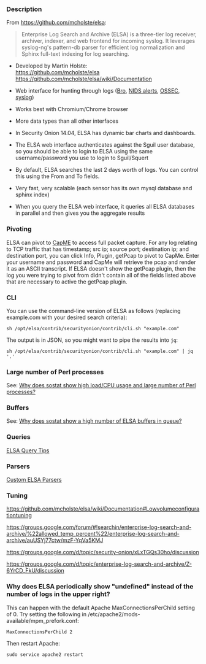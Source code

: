 ### Description
From https://github.com/mcholste/elsa:
> Enterprise Log Search and Archive (ELSA) is a three-tier log receiver, archiver, indexer, and web frontend for incoming syslog. It leverages syslog-ng's pattern-db parser for efficient log normalization and Sphinx full-text indexing for log searching. 

* Developed by Martin Holste:  
https://github.com/mcholste/elsa  
https://github.com/mcholste/elsa/wiki/Documentation

* Web interface for hunting through logs ([Bro](Bro), [NIDS alerts](NIDS), [OSSEC](OSSEC), [syslog](syslog))

* Works best with Chromium/Chrome browser

* More data types than all other interfaces

* In Security Onion 14.04, ELSA has dynamic bar charts and dashboards.

* The ELSA web interface authenticates against the Sguil user database, so you should be able to login to ELSA using the same username/password you use to login to Sguil/Squert

* By default, ELSA searches the last 2 days worth of logs.  You can control this using the From and To fields.

* Very fast, very scalable (each sensor has its own mysql database and sphinx index)

* When you query the ELSA web interface, it queries all ELSA databases in parallel and then gives you the aggregate results

### Pivoting
ELSA can pivot to [CapME](CapMe) to access full packet capture.  For any log relating to TCP traffic that has timestamp; src ip; source port; destination ip; and destination port, you can click Info, Plugin, getPcap to pivot to CapMe.  Enter your username and password and CapMe will retrieve the pcap and render it as an ASCII transcript.  If ELSA doesn't show the getPcap plugin, then the log you were trying to pivot from didn't contain all of the fields listed above that are necessary to active the getPcap plugin.

### CLI
You can use the command-line version of ELSA as follows (replacing example.com with your desired search criteria):
```
sh /opt/elsa/contrib/securityonion/contrib/cli.sh "example.com" 
```
The output is in JSON, so you might want to pipe the results into `jq`:
```
sh /opt/elsa/contrib/securityonion/contrib/cli.sh "example.com" | jq '.'
```

### Large number of Perl processes
See: [Why does sostat show high load/CPU usage and large number of Perl processes?](https://github.com/Security-Onion-Solutions/security-onion/wiki/FAQ#why-does-sostat-show-high-loadcpu-usage-and-large-number-of-perl-processes) 

### Buffers
See: 
[Why does sostat show a high number of ELSA buffers in queue?](https://github.com/Security-Onion-Solutions/security-onion/wiki/FAQ#why-does-sostat-show-a-high-number-of-elsa-buffers-in-queue)

### Queries
[ELSA Query Tips](ELSAQueryTips)  

### Parsers
[Custom ELSA Parsers](CustomELSAParsers)

### Tuning

  https://github.com/mcholste/elsa/wiki/Documentation#Lowvolumeconfigurationtuning

  https://groups.google.com/forum/#!searchin/enterprise-log-search-and-archive/%22allowed_temp_percent%22/enterprise-log-search-and-archive/auUSYj77ctw/mzF-YqVa5KMJ

  https://groups.google.com/d/topic/security-onion/xLxTGQs30ho/discussion

  https://groups.google.com/d/topic/enterprise-log-search-and-archive/Z-6YrCD_FkU/discussion

### Why does ELSA periodically show "undefined" instead of the number of logs in the upper right?
This can happen with the default Apache MaxConnectionsPerChild setting of 0.  Try setting the following in /etc/apache2/mods-available/mpm_prefork.conf:
```
MaxConnectionsPerChild 2
```
Then restart Apache:
```
sudo service apache2 restart
```